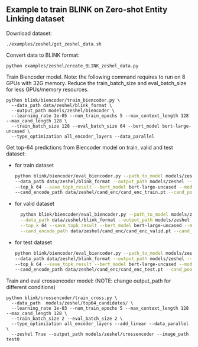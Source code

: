 ## Example to train BLINK on Zero-shot Entity Linking dataset

Download dataset:

    ./examples/zeshel/get_zeshel_data.sh
 
Convert data to BLINK format:

    python examples/zeshel/create_BLINK_zeshel_data.py

Train Biencoder model. Note: the following command requires to run on 8 GPUs with 32G memory. Reduce the train_batch_size and eval_batch_size for less GPUs/memory resources.

    python blink/biencoder/train_biencoder.py \
      --data_path data/zeshel/blink_format \
      --output_path models/zeshel/biencoder \  
      --learning_rate 1e-05 --num_train_epochs 5 --max_context_length 128 --max_cand_length 128 \
      --train_batch_size 128 --eval_batch_size 64 --bert_model bert-large-uncased \
      --type_optimization all_encoder_layers --data_parallel

Get top-64 predictions from Biencoder model on train, valid and test dataset:

- for train dataset

    ```bash
    python blink/biencoder/eval_biencoder.py --path_to_model models/zeshel/biencoder/pytorch_model.bin \
    --data_path data/zeshel/blink_format --output_path models/zeshel --encode_batch_size 128 --eval_batch_size 1 \
    --top_k 64 --save_topk_result --bert_model bert-large-uncased --mode train --zeshel True --data_parallel \
    --cand_encode_path data/zeshel/cand_enc/cand_enc_train.pt --cand_pool_path data/zeshel/cand_pool/cand_pool_train.pt
    ```
    
- for valid dataset

  ```bash
    python blink/biencoder/eval_biencoder.py --path_to_model models/zeshel/biencoder/pytorch_model.bin \
    --data_path data/zeshel/blink_format --output_path models/zeshel --encode_batch_size 128 --eval_batch_size 1 \
    --top_k 64 --save_topk_result --bert_model bert-large-uncased --mode valid --zeshel True --data_parallel \
    --cand_encode_path data/zeshel/cand_enc/cand_enc_valid.pt --cand_pool_path data/zeshel/cand_pool/cand_pool_valid.pt
  ```
  
- for test dataset
  
  ```bash
  python blink/biencoder/eval_biencoder.py --path_to_model models/zeshel/biencoder/pytorch_model.bin \
  --data_path data/zeshel/blink_format --output_path models/zeshel --encode_batch_size 128 --eval_batch_size 1 \
  --top_k 64 --save_topk_result --bert_model bert-large-uncased --mode test --zeshel True --data_parallel \
  --cand_encode_path data/zeshel/cand_enc/cand_enc_test.pt --cand_pool_path data/zeshel/cand_pool/cand_pool_test.pt
  ```

Train and eval crossencoder model:
(NOTE: change output_path for different conditions)

    python blink/crossencoder/train_cross.py \
      --data_path  models/zeshel/top64_candidates/ \
      --learning_rate 1e-03 --num_train_epochs 5 --max_context_length 128 --max_cand_length 128 \
      --train_batch_size 2 --eval_batch_size 2 \
      --type_optimization all_encoder_layers --add_linear --data_parallel \
      --zeshel True --output_path models/zeshel/crossencoder --image_path test0
